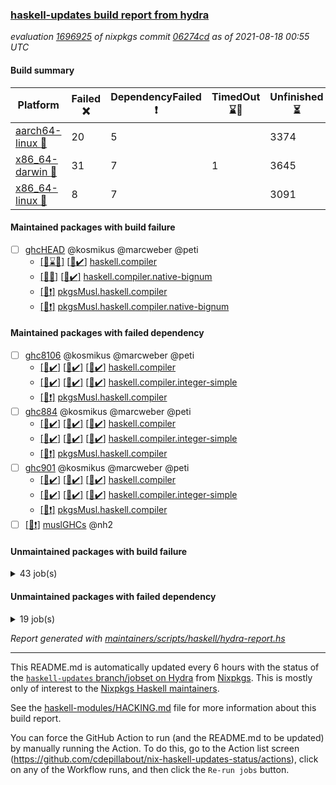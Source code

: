 ### [haskell-updates build report from hydra](https://hydra.nixos.org/jobset/nixpkgs/haskell-updates)
*evaluation [1696925](https://hydra.nixos.org/eval/1696925) of nixpkgs commit [06274cd](https://github.com/NixOS/nixpkgs/commits/06274cd85dede525fec5c992d0133a8758f96f8f) as of 2021-08-18 00:55 UTC*
#### Build summary

 | Platform | Failed :x: | DependencyFailed :heavy_exclamation_mark: | TimedOut :hourglass::no_entry_sign: | Unfinished :hourglass_flowing_sand: | Success :heavy_check_mark: | 
 | --- | --- | --- | --- | --- | --- | 
 | [aarch64-linux :iphone:](https://hydra.nixos.org/eval/1696925?filter=.aarch64-linux) | 20 | 5 |  | 3374 | 3325 | 
 | [x86_64-darwin :apple:](https://hydra.nixos.org/eval/1696925?filter=.x86_64-darwin) | 31 | 7 | 1 | 3645 | 2993 | 
 | [x86_64-linux :penguin:](https://hydra.nixos.org/eval/1696925?filter=.x86_64-linux) | 8 | 7 |  | 3091 | 3670 | 
#### Maintained packages with build failure
- [ ] [ghcHEAD](https://hydra.nixos.org/eval/1696925?filter=ghcHEAD) @kosmikus @marcweber @peti
  - [[:apple::hourglass::no_entry_sign:]](https://hydra.nixos.org/build/149762652) [[:penguin::heavy_check_mark:]](https://hydra.nixos.org/build/149762655) [haskell.compiler](https://hydra.nixos.org/eval/1696925?filter=haskell.compiler.ghcHEAD)
  - [[:apple::x:]](https://hydra.nixos.org/build/149762651) [[:penguin::heavy_check_mark:]](https://hydra.nixos.org/build/149762660) [haskell.compiler.native-bignum](https://hydra.nixos.org/eval/1696925?filter=haskell.compiler.native-bignum.ghcHEAD)
  -  [[:penguin::heavy_exclamation_mark:]](https://hydra.nixos.org/build/149762654) [pkgsMusl.haskell.compiler](https://hydra.nixos.org/eval/1696925?filter=pkgsMusl.haskell.compiler.ghcHEAD)
  -  [[:penguin::heavy_exclamation_mark:]](https://hydra.nixos.org/build/149762657) [pkgsMusl.haskell.compiler.native-bignum](https://hydra.nixos.org/eval/1696925?filter=pkgsMusl.haskell.compiler.native-bignum.ghcHEAD)
#### Maintained packages with failed dependency
- [ ] [ghc8106](https://hydra.nixos.org/eval/1696925?filter=ghc8106) @kosmikus @marcweber @peti
  - [[:iphone::heavy_check_mark:]](https://hydra.nixos.org/build/150094919) [[:apple::heavy_check_mark:]](https://hydra.nixos.org/build/150090377) [[:penguin::heavy_check_mark:]](https://hydra.nixos.org/build/150082531) [haskell.compiler](https://hydra.nixos.org/eval/1696925?filter=haskell.compiler.ghc8106)
  - [[:iphone::heavy_check_mark:]](https://hydra.nixos.org/build/150095491) [[:apple::heavy_check_mark:]](https://hydra.nixos.org/build/150099291) [[:penguin::heavy_check_mark:]](https://hydra.nixos.org/build/150099706) [haskell.compiler.integer-simple](https://hydra.nixos.org/eval/1696925?filter=haskell.compiler.integer-simple.ghc8106)
  -   [[:penguin::heavy_exclamation_mark:]](https://hydra.nixos.org/build/150082017) [pkgsMusl.haskell.compiler](https://hydra.nixos.org/eval/1696925?filter=pkgsMusl.haskell.compiler.ghc8106)
- [ ] [ghc884](https://hydra.nixos.org/eval/1696925?filter=ghc884) @kosmikus @marcweber @peti
  - [[:iphone::heavy_check_mark:]](https://hydra.nixos.org/build/149075490) [[:apple::heavy_check_mark:]](https://hydra.nixos.org/build/149083306) [[:penguin::heavy_check_mark:]](https://hydra.nixos.org/build/149066528) [haskell.compiler](https://hydra.nixos.org/eval/1696925?filter=haskell.compiler.ghc884)
  - [[:iphone::heavy_check_mark:]](https://hydra.nixos.org/build/149083386) [[:apple::heavy_check_mark:]](https://hydra.nixos.org/build/149077833) [[:penguin::heavy_check_mark:]](https://hydra.nixos.org/build/149077975) [haskell.compiler.integer-simple](https://hydra.nixos.org/eval/1696925?filter=haskell.compiler.integer-simple.ghc884)
  -   [[:penguin::heavy_exclamation_mark:]](https://hydra.nixos.org/build/149067042) [pkgsMusl.haskell.compiler](https://hydra.nixos.org/eval/1696925?filter=pkgsMusl.haskell.compiler.ghc884)
- [ ] [ghc901](https://hydra.nixos.org/eval/1696925?filter=ghc901) @kosmikus @marcweber @peti
  - [[:iphone::heavy_check_mark:]](https://hydra.nixos.org/build/149068612) [[:apple::heavy_check_mark:]](https://hydra.nixos.org/build/149075244) [[:penguin::heavy_check_mark:]](https://hydra.nixos.org/build/149070685) [haskell.compiler](https://hydra.nixos.org/eval/1696925?filter=haskell.compiler.ghc901)
  - [[:iphone::heavy_check_mark:]](https://hydra.nixos.org/build/149066552) [[:apple::heavy_check_mark:]](https://hydra.nixos.org/build/149080745) [[:penguin::heavy_check_mark:]](https://hydra.nixos.org/build/149081821) [haskell.compiler.integer-simple](https://hydra.nixos.org/eval/1696925?filter=haskell.compiler.integer-simple.ghc901)
  -   [[:penguin::heavy_exclamation_mark:]](https://hydra.nixos.org/build/149065866) [pkgsMusl.haskell.compiler](https://hydra.nixos.org/eval/1696925?filter=pkgsMusl.haskell.compiler.ghc901)
- [ ] [[:penguin::heavy_exclamation_mark:]](https://hydra.nixos.org/build/150114134) [muslGHCs](https://hydra.nixos.org/eval/1696925?filter=muslGHCs) @nh2
#### Unmaintained packages with build failure
<details><summary>43 job(s) </summary>

- [ ] [[:iphone::heavy_check_mark:]](https://hydra.nixos.org/build/150088361) [[:apple::x:]](https://hydra.nixos.org/build/150084937) [[:penguin::heavy_check_mark:]](https://hydra.nixos.org/build/150081648) [haskellPackages.FractalArt](https://hydra.nixos.org/eval/1696925?filter=haskellPackages.FractalArt) 
- [ ] [[:iphone::x:]](https://hydra.nixos.org/build/150090257) [[:apple::heavy_check_mark:]](https://hydra.nixos.org/build/150097595) [[:penguin::heavy_check_mark:]](https://hydra.nixos.org/build/150091237) [haskellPackages.HsASA](https://hydra.nixos.org/eval/1696925?filter=haskellPackages.HsASA) 
- [ ] [[:iphone::x:]](https://hydra.nixos.org/build/150118708) [[:apple::hourglass_flowing_sand:]](https://hydra.nixos.org/build/150126658) [[:penguin::hourglass_flowing_sand:]](https://hydra.nixos.org/build/150124083) [haskellPackages.Yogurt](https://hydra.nixos.org/eval/1696925?filter=haskellPackages.Yogurt) 
- [ ] [[:iphone::x:]](https://hydra.nixos.org/build/150095128) [[:apple::x:]](https://hydra.nixos.org/build/150085174) [[:penguin::x:]](https://hydra.nixos.org/build/150096624) [haskellPackages.containers-unicode-symbols](https://hydra.nixos.org/eval/1696925?filter=haskellPackages.containers-unicode-symbols) 
- [ ] [[:iphone::heavy_check_mark:]](https://hydra.nixos.org/build/150083367) [[:apple::x:]](https://hydra.nixos.org/build/150092679) [[:penguin::heavy_check_mark:]](https://hydra.nixos.org/build/150096606) [haskellPackages.discount](https://hydra.nixos.org/eval/1696925?filter=haskellPackages.discount) 
- [ ] [[:iphone::x:]](https://hydra.nixos.org/build/150081618) [[:apple::x:]](https://hydra.nixos.org/build/150095149) [[:penguin::heavy_check_mark:]](https://hydra.nixos.org/build/150082159) [haskellPackages.easytensor](https://hydra.nixos.org/eval/1696925?filter=haskellPackages.easytensor) 
- [ ] [[:iphone::heavy_check_mark:]](https://hydra.nixos.org/build/150101223) [[:apple::x:]](https://hydra.nixos.org/build/150092715) [[:penguin::heavy_check_mark:]](https://hydra.nixos.org/build/150084873) [haskellPackages.float128](https://hydra.nixos.org/eval/1696925?filter=haskellPackages.float128) 
- [ ] [[:iphone::x:]](https://hydra.nixos.org/build/150094536) [[:apple::heavy_check_mark:]](https://hydra.nixos.org/build/150095176) [[:penguin::heavy_check_mark:]](https://hydra.nixos.org/build/150093423) [haskellPackages.freetype2](https://hydra.nixos.org/eval/1696925?filter=haskellPackages.freetype2) 
- [ ] [[:iphone::x:]](https://hydra.nixos.org/build/150086836) [[:penguin::heavy_check_mark:]](https://hydra.nixos.org/build/150096892) [haskellPackages.gnome-keyring](https://hydra.nixos.org/eval/1696925?filter=haskellPackages.gnome-keyring) 
- [ ] [[:iphone::heavy_check_mark:]](https://hydra.nixos.org/build/150091424) [[:apple::x:]](https://hydra.nixos.org/build/150096007) [[:penguin::heavy_check_mark:]](https://hydra.nixos.org/build/150083759) [haskellPackages.hamid](https://hydra.nixos.org/eval/1696925?filter=haskellPackages.hamid) 
- [ ] [[:iphone::heavy_check_mark:]](https://hydra.nixos.org/build/150088615) [[:apple::x:]](https://hydra.nixos.org/build/150081839) [[:penguin::heavy_check_mark:]](https://hydra.nixos.org/build/150092032) [haskellPackages.hid](https://hydra.nixos.org/eval/1696925?filter=haskellPackages.hid) 
- [ ] [[:iphone::heavy_check_mark:]](https://hydra.nixos.org/build/150086254) [[:apple::x:]](https://hydra.nixos.org/build/150086607) [[:penguin::heavy_check_mark:]](https://hydra.nixos.org/build/150097123) [haskellPackages.hmidi](https://hydra.nixos.org/eval/1696925?filter=haskellPackages.hmidi) 
- [ ] [[:iphone::x:]](https://hydra.nixos.org/build/150086379) [[:apple::x:]](https://hydra.nixos.org/build/150089456) [[:penguin::x:]](https://hydra.nixos.org/build/150089039) [haskellPackages.hoq](https://hydra.nixos.org/eval/1696925?filter=haskellPackages.hoq) 
- [ ] [[:iphone::heavy_check_mark:]](https://hydra.nixos.org/build/150085242) [[:apple::x:]](https://hydra.nixos.org/build/150095195) [[:penguin::heavy_check_mark:]](https://hydra.nixos.org/build/150082480) [haskellPackages.hsshellscript](https://hydra.nixos.org/eval/1696925?filter=haskellPackages.hsshellscript) 
- [ ] [[:iphone::heavy_check_mark:]](https://hydra.nixos.org/build/150084722) [[:apple::x:]](https://hydra.nixos.org/build/150088405) [[:penguin::heavy_check_mark:]](https://hydra.nixos.org/build/150100156) [haskellPackages.hssourceinfo](https://hydra.nixos.org/eval/1696925?filter=haskellPackages.hssourceinfo) 
- [ ] [[:iphone::heavy_check_mark:]](https://hydra.nixos.org/build/150093487) [[:apple::x:]](https://hydra.nixos.org/build/150084561) [[:penguin::heavy_check_mark:]](https://hydra.nixos.org/build/150085945) [haskellPackages.huckleberry](https://hydra.nixos.org/eval/1696925?filter=haskellPackages.huckleberry) 
- [ ] [[:iphone::x:]](https://hydra.nixos.org/build/150098645) [[:apple::x:]](https://hydra.nixos.org/build/150100675) [[:penguin::x:]](https://hydra.nixos.org/build/150095014) [haskellPackages.husky](https://hydra.nixos.org/eval/1696925?filter=haskellPackages.husky) 
- [ ] [[:iphone::heavy_check_mark:]](https://hydra.nixos.org/build/150097453) [[:apple::x:]](https://hydra.nixos.org/build/150099205) [[:penguin::heavy_check_mark:]](https://hydra.nixos.org/build/150095013) [haskellPackages.keep-alive](https://hydra.nixos.org/eval/1696925?filter=haskellPackages.keep-alive) 
- [ ] [[:iphone::heavy_check_mark:]](https://hydra.nixos.org/build/150093357) [[:apple::x:]](https://hydra.nixos.org/build/150089917) [[:penguin::heavy_check_mark:]](https://hydra.nixos.org/build/150094822) [haskellPackages.leveldb-haskell-fork](https://hydra.nixos.org/eval/1696925?filter=haskellPackages.leveldb-haskell-fork) 
- [ ] [[:iphone::x:]](https://hydra.nixos.org/build/150119970) [[:apple::hourglass_flowing_sand:]](https://hydra.nixos.org/build/150123854) [[:penguin::heavy_check_mark:]](https://hydra.nixos.org/build/150118582) [haskellPackages.libBF](https://hydra.nixos.org/eval/1696925?filter=haskellPackages.libBF) 
- [ ] [[:iphone::x:]](https://hydra.nixos.org/build/150087445) [[:apple::heavy_check_mark:]](https://hydra.nixos.org/build/150089666) [[:penguin::heavy_check_mark:]](https://hydra.nixos.org/build/150090581) [haskellPackages.long-double](https://hydra.nixos.org/eval/1696925?filter=haskellPackages.long-double) 
- [ ] [[:iphone::x:]](https://hydra.nixos.org/build/150099672) [[:apple::x:]](https://hydra.nixos.org/build/150083942) [[:penguin::x:]](https://hydra.nixos.org/build/150099244) [haskellPackages.mkcabal](https://hydra.nixos.org/eval/1696925?filter=haskellPackages.mkcabal) 
- [ ] [[:iphone::x:]](https://hydra.nixos.org/build/150086905) [[:apple::heavy_check_mark:]](https://hydra.nixos.org/build/150097185) [[:penguin::heavy_check_mark:]](https://hydra.nixos.org/build/150090394) [haskellPackages.nlopt-haskell](https://hydra.nixos.org/eval/1696925?filter=haskellPackages.nlopt-haskell) 
- [ ] [[:iphone::x:]](https://hydra.nixos.org/build/150096747) [[:apple::heavy_check_mark:]](https://hydra.nixos.org/build/150088680) [[:penguin::heavy_check_mark:]](https://hydra.nixos.org/build/150082326) [haskellPackages.picosat](https://hydra.nixos.org/eval/1696925?filter=haskellPackages.picosat) 
- [ ] [[:iphone::x:]](https://hydra.nixos.org/build/150099669) [[:apple::heavy_check_mark:]](https://hydra.nixos.org/build/150089238) [[:penguin::heavy_check_mark:]](https://hydra.nixos.org/build/150087439) [haskellPackages.poker](https://hydra.nixos.org/eval/1696925?filter=haskellPackages.poker) 
- [ ] [[:iphone::heavy_check_mark:]](https://hydra.nixos.org/build/150090041) [[:apple::x:]](https://hydra.nixos.org/build/150082567) [[:penguin::heavy_check_mark:]](https://hydra.nixos.org/build/150090200) [haskellPackages.posix-timer](https://hydra.nixos.org/eval/1696925?filter=haskellPackages.posix-timer) 
- [ ] [[:iphone::heavy_check_mark:]](https://hydra.nixos.org/build/150087895) [[:apple::x:]](https://hydra.nixos.org/build/150086976) [[:penguin::heavy_check_mark:]](https://hydra.nixos.org/build/150101233) [haskellPackages.pthread](https://hydra.nixos.org/eval/1696925?filter=haskellPackages.pthread) 
- [ ] [[:iphone::x:]](https://hydra.nixos.org/build/150084202) [[:apple::x:]](https://hydra.nixos.org/build/150098874) [[:penguin::x:]](https://hydra.nixos.org/build/150098680) [haskellPackages.questioner](https://hydra.nixos.org/eval/1696925?filter=haskellPackages.questioner) 
- [ ] [[:iphone::x:]](https://hydra.nixos.org/build/150083952) [[:apple::x:]](https://hydra.nixos.org/build/150099427) [[:penguin::x:]](https://hydra.nixos.org/build/150092258) [haskellPackages.readline-statevar](https://hydra.nixos.org/eval/1696925?filter=haskellPackages.readline-statevar) 
- [ ] [[:iphone::heavy_check_mark:]](https://hydra.nixos.org/build/150086689) [[:apple::x:]](https://hydra.nixos.org/build/150084581) [[:penguin::heavy_check_mark:]](https://hydra.nixos.org/build/150081596) [haskellPackages.sdp](https://hydra.nixos.org/eval/1696925?filter=haskellPackages.sdp) 
- [ ] [[:iphone::heavy_check_mark:]](https://hydra.nixos.org/build/150097781) [[:apple::x:]](https://hydra.nixos.org/build/150082829) [[:penguin::heavy_check_mark:]](https://hydra.nixos.org/build/150100972) [haskellPackages.select](https://hydra.nixos.org/eval/1696925?filter=haskellPackages.select) 
- [ ] [[:iphone::heavy_check_mark:]](https://hydra.nixos.org/build/150086857) [[:apple::x:]](https://hydra.nixos.org/build/150098397) [[:penguin::heavy_check_mark:]](https://hydra.nixos.org/build/150099190) [haskellPackages.shared-memory](https://hydra.nixos.org/eval/1696925?filter=haskellPackages.shared-memory) 
- [ ] [[:iphone::hourglass_flowing_sand:]](https://hydra.nixos.org/build/150122579) [[:apple::hourglass_flowing_sand:]](https://hydra.nixos.org/build/150121641) [[:penguin::x:]](https://hydra.nixos.org/build/150120534) [haskellPackages.swearjure](https://hydra.nixos.org/eval/1696925?filter=haskellPackages.swearjure) 
- [ ] [[:iphone::heavy_check_mark:]](https://hydra.nixos.org/build/150088301) [[:apple::x:]](https://hydra.nixos.org/build/150101229) [[:penguin::heavy_check_mark:]](https://hydra.nixos.org/build/150082314) [haskellPackages.sysinfo](https://hydra.nixos.org/eval/1696925?filter=haskellPackages.sysinfo) 
- [ ] [[:iphone::x:]](https://hydra.nixos.org/build/150098818) [[:apple::x:]](https://hydra.nixos.org/build/150096510) [[:penguin::x:]](https://hydra.nixos.org/build/150095010) [haskellPackages.twitter](https://hydra.nixos.org/eval/1696925?filter=haskellPackages.twitter) 
- [ ] [[:iphone::x:]](https://hydra.nixos.org/build/150095472) [[:apple::heavy_check_mark:]](https://hydra.nixos.org/build/150094017) [[:penguin::heavy_check_mark:]](https://hydra.nixos.org/build/150094116) [haskellPackages.unicode-properties](https://hydra.nixos.org/eval/1696925?filter=haskellPackages.unicode-properties) 
- [ ] [[:iphone::x:]](https://hydra.nixos.org/build/150101167) [[:apple::heavy_check_mark:]](https://hydra.nixos.org/build/150081544) [[:penguin::heavy_check_mark:]](https://hydra.nixos.org/build/150097755) [haskellPackages.wiringPi](https://hydra.nixos.org/eval/1696925?filter=haskellPackages.wiringPi) 
- [ ] [[:iphone::heavy_check_mark:]](https://hydra.nixos.org/build/150092867) [[:apple::x:]](https://hydra.nixos.org/build/150082400) [[:penguin::heavy_check_mark:]](https://hydra.nixos.org/build/150100134) [tests.haskell.writers](https://hydra.nixos.org/eval/1696925?filter=tests.haskell.writers) 
- [ ] [[:iphone::x:]](https://hydra.nixos.org/build/150090535) [[:apple::heavy_check_mark:]](https://hydra.nixos.org/build/150099922) [[:penguin::heavy_check_mark:]](https://hydra.nixos.org/build/150098210) [haskellPackages.x86-64bit](https://hydra.nixos.org/eval/1696925?filter=haskellPackages.x86-64bit) 
- [ ] [[:iphone::heavy_check_mark:]](https://hydra.nixos.org/build/150098446) [[:apple::x:]](https://hydra.nixos.org/build/150089536) [[:penguin::heavy_check_mark:]](https://hydra.nixos.org/build/150089403) [haskellPackages.xmonad-utils](https://hydra.nixos.org/eval/1696925?filter=haskellPackages.xmonad-utils) 
- [ ] [[:iphone::heavy_check_mark:]](https://hydra.nixos.org/build/150081162) [[:apple::x:]](https://hydra.nixos.org/build/150097935) [[:penguin::heavy_check_mark:]](https://hydra.nixos.org/build/150085415) [haskellPackages.yoga](https://hydra.nixos.org/eval/1696925?filter=haskellPackages.yoga) 
- [ ] [[:iphone::heavy_check_mark:]](https://hydra.nixos.org/build/150089898) [[:apple::x:]](https://hydra.nixos.org/build/150098427) [[:penguin::heavy_check_mark:]](https://hydra.nixos.org/build/150081637) [haskellPackages.zot](https://hydra.nixos.org/eval/1696925?filter=haskellPackages.zot) 
- [ ] [[:iphone::heavy_check_mark:]](https://hydra.nixos.org/build/150095624) [[:apple::x:]](https://hydra.nixos.org/build/150088643) [[:penguin::heavy_check_mark:]](https://hydra.nixos.org/build/150095502) [haskellPackages.zxcvbn-c](https://hydra.nixos.org/eval/1696925?filter=haskellPackages.zxcvbn-c) 
</details>

#### Unmaintained packages with failed dependency
<details><summary>19 job(s) </summary>

- [ ] [[:iphone::heavy_exclamation_mark:]](https://hydra.nixos.org/build/150118839) [[:apple::hourglass_flowing_sand:]](https://hydra.nixos.org/build/150122537) [[:penguin::hourglass_flowing_sand:]](https://hydra.nixos.org/build/150126723) [haskellPackages.Yogurt-Standalone](https://hydra.nixos.org/eval/1696925?filter=haskellPackages.Yogurt-Standalone) 
- [ ] [[:iphone::heavy_exclamation_mark:]](https://hydra.nixos.org/build/150098076) [[:apple::heavy_exclamation_mark:]](https://hydra.nixos.org/build/150088815) [[:penguin::heavy_check_mark:]](https://hydra.nixos.org/build/150100993) [haskellPackages.easytensor-vulkan](https://hydra.nixos.org/eval/1696925?filter=haskellPackages.easytensor-vulkan) 
- [ ] [hello](https://hydra.nixos.org/eval/1696925?filter=hello) 
  - [[:iphone::heavy_check_mark:]](https://hydra.nixos.org/build/150081694) [[:apple::heavy_check_mark:]](https://hydra.nixos.org/build/150091432) [[:penguin::heavy_check_mark:]](https://hydra.nixos.org/build/150094071) [haskellPackages](https://hydra.nixos.org/eval/1696925?filter=haskellPackages.hello)
  -   [[:penguin::heavy_exclamation_mark:]](https://hydra.nixos.org/build/150093942) [pkgsMusl.haskellPackages](https://hydra.nixos.org/eval/1696925?filter=pkgsMusl.haskellPackages.hello)
  -   [[:penguin::heavy_check_mark:]](https://hydra.nixos.org/build/150114137) [pkgsStatic.haskell.packages.integer-simple.ghc8106](https://hydra.nixos.org/eval/1696925?filter=pkgsStatic.haskell.packages.integer-simple.ghc8106.hello)
- [ ] [[:iphone::heavy_exclamation_mark:]](https://hydra.nixos.org/build/150088200) [[:apple::heavy_check_mark:]](https://hydra.nixos.org/build/150092617) [[:penguin::heavy_check_mark:]](https://hydra.nixos.org/build/150084033) [haskellPackages.hmatrix-nlopt](https://hydra.nixos.org/eval/1696925?filter=haskellPackages.hmatrix-nlopt) 
- [ ] [[:iphone::hourglass_flowing_sand:]](https://hydra.nixos.org/build/150119266) [[:apple::heavy_exclamation_mark:]](https://hydra.nixos.org/build/150118228) [[:penguin::hourglass_flowing_sand:]](https://hydra.nixos.org/build/150122116) [haskellPackages.postgresql-replicant](https://hydra.nixos.org/eval/1696925?filter=haskellPackages.postgresql-replicant) 
- [ ] [random](https://hydra.nixos.org/eval/1696925?filter=random) 
  - [[:iphone::heavy_check_mark:]](https://hydra.nixos.org/build/150090972) [[:apple::heavy_check_mark:]](https://hydra.nixos.org/build/150088300) [[:penguin::heavy_check_mark:]](https://hydra.nixos.org/build/150098829) [haskellPackages](https://hydra.nixos.org/eval/1696925?filter=haskellPackages.random)
  -   [[:penguin::heavy_exclamation_mark:]](https://hydra.nixos.org/build/150084377) [pkgsMusl.haskellPackages](https://hydra.nixos.org/eval/1696925?filter=pkgsMusl.haskellPackages.random)
  -   [[:penguin::heavy_check_mark:]](https://hydra.nixos.org/build/150114132) [pkgsStatic.haskell.packages.integer-simple.ghc8106](https://hydra.nixos.org/eval/1696925?filter=pkgsStatic.haskell.packages.integer-simple.ghc8106.random)
- [ ] [[:iphone::heavy_exclamation_mark:]](https://hydra.nixos.org/build/150084086) [[:apple::heavy_check_mark:]](https://hydra.nixos.org/build/150100872) [[:penguin::heavy_check_mark:]](https://hydra.nixos.org/build/150093387) [haskellPackages.rounded](https://hydra.nixos.org/eval/1696925?filter=haskellPackages.rounded) 
- [ ] [[:iphone::heavy_check_mark:]](https://hydra.nixos.org/build/150092019) [[:apple::heavy_exclamation_mark:]](https://hydra.nixos.org/build/150081258) [[:penguin::heavy_check_mark:]](https://hydra.nixos.org/build/150089716) [haskellPackages.sdp-binary](https://hydra.nixos.org/eval/1696925?filter=haskellPackages.sdp-binary) 
- [ ] [[:iphone::heavy_check_mark:]](https://hydra.nixos.org/build/150086277) [[:apple::heavy_exclamation_mark:]](https://hydra.nixos.org/build/150089127) [[:penguin::heavy_check_mark:]](https://hydra.nixos.org/build/150083911) [haskellPackages.sdp-deepseq](https://hydra.nixos.org/eval/1696925?filter=haskellPackages.sdp-deepseq) 
- [ ] [[:iphone::heavy_check_mark:]](https://hydra.nixos.org/build/150128117) [[:apple::heavy_exclamation_mark:]](https://hydra.nixos.org/build/150119104) [[:penguin::hourglass_flowing_sand:]](https://hydra.nixos.org/build/150125819) [haskellPackages.sdp-hashable](https://hydra.nixos.org/eval/1696925?filter=haskellPackages.sdp-hashable) 
- [ ] [[:iphone::heavy_check_mark:]](https://hydra.nixos.org/build/150081891) [[:apple::heavy_exclamation_mark:]](https://hydra.nixos.org/build/150099117) [[:penguin::heavy_check_mark:]](https://hydra.nixos.org/build/150096957) [haskellPackages.sdp-io](https://hydra.nixos.org/eval/1696925?filter=haskellPackages.sdp-io) 
- [ ] [[:iphone::heavy_exclamation_mark:]](https://hydra.nixos.org/build/150092875) [[:apple::heavy_check_mark:]](https://hydra.nixos.org/build/150094109) [[:penguin::heavy_check_mark:]](https://hydra.nixos.org/build/150094968) [haskellPackages.unicode-names](https://hydra.nixos.org/eval/1696925?filter=haskellPackages.unicode-names) 
- [ ] [[:iphone::heavy_check_mark:]](https://hydra.nixos.org/build/150099677) [[:apple::heavy_exclamation_mark:]](https://hydra.nixos.org/build/150089085) [[:penguin::heavy_check_mark:]](https://hydra.nixos.org/build/150098242) [haskellPackages.xbattbar](https://hydra.nixos.org/eval/1696925?filter=haskellPackages.xbattbar) 
</details>

*Report generated with [maintainers/scripts/haskell/hydra-report.hs](https://github.com/NixOS/nixpkgs/blob/haskell-updates/maintainers/scripts/haskell/hydra-report.sh)*


----------------------------------------------------------------------

This README.md is automatically updated every 6 hours with the status of the
[`haskell-updates` branch/jobset on Hydra](https://hydra.nixos.org/jobset/nixpkgs/haskell-updates)
from [Nixpkgs](https://github.com/NixOS/nixpkgs).  This is mostly only of
interest to the [Nixpkgs Haskell maintainers](https://github.com/orgs/NixOS/teams/haskell).

See the
[haskell-modules/HACKING.md](https://github.com/NixOS/nixpkgs/blob/haskell-updates/pkgs/development/haskell-modules/HACKING.md)
file for more information about this build report.

You can force the GitHub Action to run (and the README.md to be updated) by
manually running the Action.  To do this, go to the Action list screen
(https://github.com/cdepillabout/nix-haskell-updates-status/actions),
click on any of the Workflow runs, and then click the `Re-run jobs` button.
